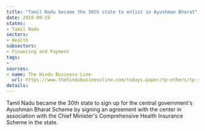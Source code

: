```yaml
---
title: "Tamil Nadu became the 30th state to enlist in Ayushman Bharat"
date: 2018-09-19
states:
- Tamil Nadu
sectors:
- Health
subsectors:
- Financing and Payment
tags:
- 
sources:
- name: The Hindu Business Line
  url: https://www.thehindubusinessline.com/todays-paper/tp-others/tp-states/article24931400.ece
details:
---
```


Tamil Nadu became the 30th state to sign up for the central government's Ayushman Bharat Scheme by signing an agreement with the center in association with the Chief Minister's Comprehensive Health Insurance Scheme in the state.
